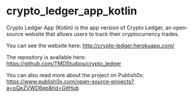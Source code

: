 # crypto_ledger_app_kotlin
Crypto Ledger App (Kotlin) is the app version of Crypto Ledger, an open-source website that allows users to track their cryptocurrency trades.

You can see the website here: http://crypto-ledger.herokuapp.com/

The repository is available here: https://github.com/TMDStudios/crypto_ledger

You can also read more about the project on Publish0x: https://www.publish0x.com/open-source-projects?a=oQeZVWD6ep&tid=GitHub
